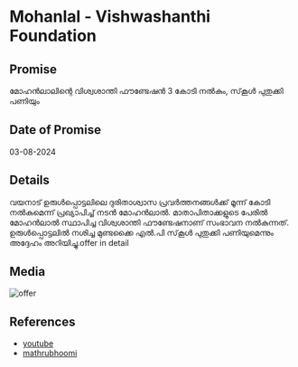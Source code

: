 # Mohanlal - Vishwashanthi Foundation

## Promise

മോഹന്‍ലാലിന്റെ വിശ്വശാന്തി ഫൗണ്ടേഷന്‍ 3 കോടി നല്‍കും, സ്‌കൂള്‍ പുതുക്കി പണിയും

## Date of Promise

03-08-2024

## Details

വയനാട് ഉരുള്‍പ്പൊട്ടലിലെ ദുരിതാശ്വാസ പ്രവര്‍ത്തനങ്ങള്‍ക്ക് മൂന്ന് കോടി നൽകുമെന്ന് പ്രഖ്യാപിച്ച് നടന്‍ മോഹന്‍ലാല്‍. മാതാപിതാക്കളുടെ പേരില്‍ മോഹന്‍ലാല്‍ സ്ഥാപിച്ച വിശ്വശാന്തി ഫൗണ്ടേഷനാണ് സംഭാവന നല്‍കുന്നത്. ഉരുള്‍പ്പൊട്ടലില്‍ നശിച്ച മുണ്ടക്കൈ എൽ.പി സ്‌കൂള്‍ പുതുക്കി പണിയുമെന്നും അദ്ദേഹം അറിയിച്ചു.offer in detail

## Media

![offer](https://scontent.fmaa12-3.fna.fbcdn.net/v/t39.30808-6/453876703_1071067574386507_4065821311043330589_n.jpg?stp=dst-jpg_p960x960&_nc_cat=109&ccb=1-7&_nc_sid=127cfc&_nc_ohc=cGF76MmZGpkQ7kNvgFF2RhW&_nc_ht=scontent.fmaa12-3.fna&oh=00_AYClmk5okmqxbo80ql19otrMpRe3L8uLWvYUu4vCkzC8Wg&oe=66BF9965)

## References

- [youtube](https://youtu.be/aIxUmRbrb4k?feature=sharedhttps://youtu.be/kX9Z8UUsIQU?feature=sharedlink)
- [mathrubhoomi](https://www.mathrubhumi.com/movies-music/news/wayanad-landslide-mohanlal-actor-visits-to-donate-3-crore-viswasanthi-foundation-1.9782180)

